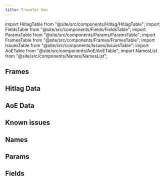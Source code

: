 ```yaml
---
title: Traveler Geo
---
```


import HitlagTable from "@site/src/components/Hitlag/HitlagTable";
import FieldsTable from "@site/src/components/Fields/FieldsTable";
import ParamsTable from "@site/src/components/Params/ParamsTable";
import FramesTable from "@site/src/components/Frames/FramesTable";
import IssuesTable from "@site/src/components/Issues/IssuesTable";
import AoETable from "@site/src/components/AoE/AoETable";
import NamesList from "@site/src/components/Names/NamesList";

## Frames

<FramesTable item_key="travelergeo" />

## Hitlag Data

<HitlagTable item_key="travelergeo" />

## AoE Data

<AoETable item_key="travelergeo" />

## Known issues

<IssuesTable item_key="travelergeo" />

## Names

<NamesList item_key="travelergeo" />

## Params

<ParamsTable item_key="travelergeo" />

## Fields

<FieldsTable item_key="travelergeo" />
